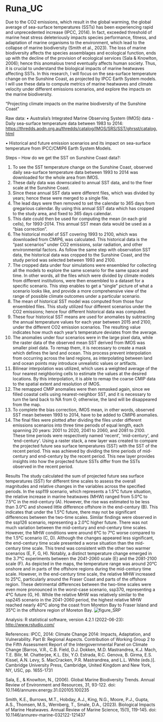 # Runa_UC

Due to the CO2 emissions, which result in the global warming, the global average of sea-surface temperatures (SSTs) has been experiencing rapid and unprecedented increase (IPCC, 2014). In fact, exceeded threshold of marine heat stress deleteriously impacts species performance, fitness, and adaptation of marine organisms to the environment, which lead to the collapse of marine biodiversity (Smith et al., 2023). The loss of marine biodiversity affects the species assemblages and ecological function, ends up with the decline of the provision of ecological services (Sala & Knowlton, 2006); hence this anomalous trend eventually affects human society. Thus, it is crucial to understand the biological impacts of marine heatwaves affecting SSTs. In this research, I will focus on the sea-surface temperature change on the Sunshine Coast, as projected by IPCC Earth System models. I will use these data to compute metrics of marine heatwaves and climate velocity under different emissions scenarios, and explore the impacts on the marine biodiversity. 

“Projecting climate impacts on the marine biodiversity of the Sunshine Coast”

Raw data:
• Australia’s Integrated Marine Observing System (IMOS) data - Daily sea-surface temperature data between 1983 to 2014:
https://thredds.aodn.org.au/thredds/catalog/IMOS/SRS/SST/ghrsst/catalog.html

• Historical and future emission scenarios and its impact on sea-surface temperature from IPCC/CMIP6 Earth System Models. 

Steps – How do we get the SST on Sunshine Coast data?: 

1.	To see the SST temperature change on the Sunshine Coast, observed daily sea-surface temperature data between 1993 to 2014 was downloaded for the whole area from IMOS. 
2.	These daily data was downscaled to annual SST data, and to the finer scale at the Sunshine Coast. 
3.	Since these annual SST data were different files, which was divided by years; hence these were merged to a single file.
4.	The lead days were then removed to set the calendar to 365 days from gregarious calendar. By using this annual SST data which has cropped to the study area, and fixed to 365 days calendar. 
5.	This date could then be used for computing the mean (in each grid cells), for 1993-2014. This annual SST mean data would be used as a “bias correction”. 
6.	The historical model of SST covering 1993 to 2100, which was downloaded from CMIP6, was calculated. This historical data is the “past scenarios” under CO2 emissions, solar radiation, and other environmental factors. As follow the same step with observation SST data, the historical data was cropped to the Sunshine Coast, and the study period was selected between 1993 and 2100. 
7.	The cropped data under four simulations were ensembled for collecting all the models to explore the same scenario for the same space and time. In other words, all the files which were divided by climate models from different institutions, were then ensembled to a dataset for a specific scenario. This step enables to get a “single” picture of what a scenario looks like, and provide a more comprehensive view of the range of possible climate outcomes under a particular scenario. 
8.	The mean of historical SST model was computed from those four ensembled files. This study utilized four different scenarios under the CO2 emissions; hence four different historical data was computed. 
9.	These four historical SST means are used for anomalies by subtracting the annual temperature values for each year between 2015 and 2100, under the different CO2 emission scenarios. The resulting value indicates how much each year’s temperature deviates from the average. 
10.	 The anomalies under four scenarios were in the large pixel data, while the raster data of the observed mean SST derived from IMOS was smaller pixel data. To remap them, it is necessary to create a mask which defines the land and ocean. This process prevent interpolation from occurring across the land regions, as interpolating between land and ocean points may introduce unrealistic values or artifacts. 
11.	 Bilinear interpolation was utilized, which uses a weighted average of the four nearest neighboring cells to estimate the values at the desired locations. By this interpolation, it is able to remap the coarse CMIP data to the spatial extent and resolution of IMOS. 
12.	 The remapped CMIP anomalies were then remasked again, since we filled coastal cells using nearest-neighbor SST, and it is necessary to turn the land back to NA from 0; otherwise, the land will be disappeared from the map.
13.	 To complete the bias correction, IMOS mean, in other words, observed SST mean between 1993 to 2014, have to be added to CMIP6 anomalies. 
14.	 The final files were plotted after dividing the files under different emissions scenarios into three time periods of equal length, each spanning 20 years: 2001 to 2020, 2041 to 2060, and 2081 to 2100. These time periods were respectively named 'recent', 'mid-century', and 'end-century'. Using a raster stack, a new layer was created to compare the projected future sea surface temperatures (SST) with the SST of the recent period. This was achieved by dividing the time periods of mid-century and end-century by the recent period. This new layer provides insights into how the projected future SSTs differ from the SSTs observed in the recent period. 

Results
The study calculated the sum of projected future sea surface temperatures (SST) for different time scales to assess the overall magnitudes and relative changes in the variables across the specified periods. In the ssp119 scenario, which represents a 1.5°C future situation, the relative increase in marine heatwaves (MHW) ranged from 5.0°C to 7.5°C in the mid-century (A). However, the rise was estimated to be less than 3.0°C and showed little difference offshore in the end-century (B). This indicates that under the 1.5°C future, there may not be significant differences between the two-time scales. Similar findings were observed in the ssp126 scenario, representing a 2.0°C higher future. There was not much variation between the mid-century and end-century time scales. However, the MHW conditions were around 6°C to 7°C worse compared to the 1.5°C scenario (C, D). Although the changes appeared less significant, the end-century time scale presented a worse situation than the mid-century time scale. This trend was consistent with the other two warmer scenarios (E, F, G, H). Notably, a distinct temperature change emerged in the 3.7°C experiments between the 2041-2060 scale (E) and the 2081-2100 scale (F). As depicted in the maps, the temperature range was around 20°C onshore and in parts of the offshore regions during the mid-century time scale. However, in the end-century time scale, the relative MHW increased to 25°C, particularly around the Fraser Coast and parts of the offshore region. These detrimental differences between the two-time scales were even more pronounced in the worst-case scenario, ssp370, representing a 4°C future (G, H). While the relative MHW was relatively similar to the ssp245 scenario in the 2041-2060 period, the highest relative MHW reached nearly 40°C along the coast from Moreton Bay to Fraser Island and 35°C in the offshore region of Moreton Bay.
![figure_SRP](https://github.com/RunaUC/Runa_UC/assets/126734833/2245eaf0-e02b-4a84-96d4-4201646da76f)

Analysis: 
R statistical software, version 4.2.1 (2022-06-23): http://www.rstudio.com/

References: 
IPCC, 2014: Climate Change 2014: Impacts, Adaptation, and Vulnerability. Part B: Regional Aspects. Contribution of Working Group 2 to the Fifth Assessment Report of the Intergovernmental Panel on Climate Change [Barros, V.R., C.B. Field, D.J. Dokken, M.D. Mastrandrea, K.J. Mach, T.E. Bilir, M. Chatterjee, K.L. Ebi, Y.O. Estrada, R.C. Genova, B. Girma, E.S. Kissel, A.N. Levy, S. MacCracken, P.R. Mastrandrea, and L.L. White (eds.)]. Cambridge University Press, Cambridge, United Kingdom and New York, NY, USC, pp. 1655-1731

Sala, E., & Knowlton, N., (2006). Global Marine Biodiversity Trends. Annual Review of Environment and Resources, 31, 93-122. 
doi: 10.1146/annurev.energy.31.020105.100235

Smith, K.E., Burrows, M.T., Hobday, A.J., King, N.G., Moore, P.J., Gupta, A.S., Thomsen, M.S., Wernberg, T., Smale, D.A., (2023). Biological Impacts of Marine Heatwaves. Annual Review of Marine Science, 15(1), 119-145. 
doi: 10.1146/annurev-marine-032122-121437
